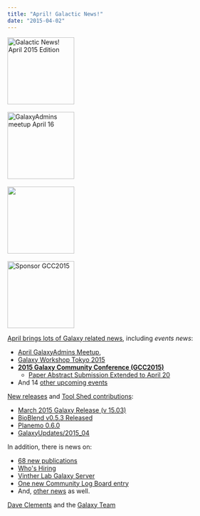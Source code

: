 ```yaml
---
title: "April! Galactic News!"
date: "2015-04-02"
---
```

<div class='right'>
<a href='/galaxy-updates/2015-04/'><img src="/images/logos/GalaxyUpdate200.png" alt="Galactic News! April 2015 Edition" width=150 /></a><br /><br />
<a href='/community/galaxy-admins/meetups/2015-04-16/'><img src="/images/logos/GalaxyAdmins.png" alt="GalaxyAdmins meetup April 16" width="150" /></a><br /><br />
<a href='/events/tokyo2015/'><img src="/events/tokyo2015/WST2015.png" alt="" width="150" /></a><br /><br />
<a href='/galaxy-updates/2015-04/#gcc2015-6-8-july-norwich-uk'><img src="/images/logos/GCC2015LogoWide600.png" alt="Sponsor GCC2015" width="150" /></a><br />
</div>

[April brings lots of Galaxy related news](/galaxy-updates/2015-04/), including *events news*:

* [April GalaxyAdmins Meetup](/galaxy-updates/2015-04/#april-galaxyadmins-meetup),
* [Galaxy Workshop Tokyo 2015](/galaxy-updates/2015-04/#galaxy-workshop-tokyo-april-28)
* **[2015 Galaxy Community Conference (GCC2015)](/galaxy-updates/2015-04/#gcc2015-6-8-july-norwich-uk)**
  * [Paper Abstract Submission Extended to April 20](/galaxy-updates/2015-04/#paper-abstract-submission-extended-to-april-20)
* And 14 [other upcoming events](/galaxy-updates/2015-04/#other-events)

[New releases](/galaxy-updates/2015-04/#releases) and [Tool Shed contributions](/galaxy-updates/2015-04/#toolshed-contributions):

* [March 2015 Galaxy Release (v 15.03)](/galaxy-updates/2015-04/#march-2015-galaxy-release-v-1503)
* [BioBlend v0.5.3 Released](/galaxy-updates/2015-04/#bioblend-v053-released)
* [Planemo 0.6.0](/galaxy-updates/2015-04/#planemo-060)
* [GalaxyUpdates/2015_04](/galaxy-updates/2015-04/#over-70-new-toolshed-repositories-from-19-contributors)

In addition, there is news on:

* [68 new publications](/galaxy-updates/2015-04/#new-papers)
* [Who's Hiring](/galaxy-updates/2015-04/#whos-hiring)
* [Vinther Lab Galaxy Server](/galaxy-updates/2015-04/#whale-shark)
* [One new Community Log Board entry](/galaxy-updates/2015-04/#galaxy-community-hubs)
* And, [other news](/galaxy-updates/2015-04/#other-news) as well.

[Dave Clements](/people/dave-clements/) and the [Galaxy Team](/galaxy-team/)
